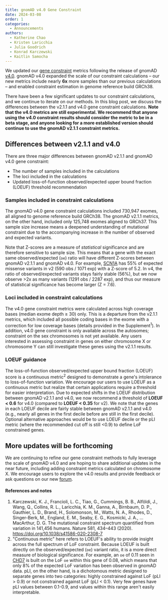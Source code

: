```yaml
---
title: gnomAD v4.0 Gene Constraint
date: 2024-03-08
order: 1
categories:
  - Announcements
authors:
  - Katherine Chao
  - Kristen Laricchia
  - Julia Goodrich
  - Konrad Karczewski
  - Kaitlin Samocha
---
```

We updated our [gene constraint](https://gnomad.broadinstitute.org/help/constraint) metrics following the release of gnomAD [v4.0](https://gnomad.broadinstitute.org/news/2023-11-gnomad-v4-0/). gnomAD v4.0 expanded the scale of our constraint calculations – our new metrics include nearly **6x** more samples than our previous calculations – and enabled constraint estimation in genome reference build GRCh38.

There have been a few significant updates to our constraint calculations, and we continue to iterate on our methods. In this blog post, we discuss the differences between the v2.1.1 and v4.0 gene constraint calculations. **Note that the v4.0 metrics are still experimental. We recommend that anyone using the v4.0 constraint results should consider the metric to be in a beta stage, and anyone looking for a more established version should continue to use the gnomAD v2.1.1 constraint metrics.**

## Differences between v2.1.1 and v4.0
There are three major differences between gnomAD v2.1.1 and gnomAD v4.0 gene constraint:
- The number of samples included in the calculations
- The loci included in the calculations
- Updated loss-of-function observed/expected upper bound fraction (LOEUF) threshold recommendation

### Samples included in constraint calculations
The gnomAD v4.0 gene constraint calculations included 730,947 exomes, all aligned to genome reference build GRCh38. The gnomAD v2.1.1 metrics, on the other hand, included only 125,748 exomes aligned to GRCh37. This sample size increase means a deepened understanding of mutational constraint due to the accompanying increase in the number of observed and expected variants.

Note that Z-scores are a measure of *statistical* significance and are therefore sensitive to sample size. This means that a gene with the exact same observed/expected (`oe`) ratio will have different Z-scores between gnomAD v2.1.1 and gnomAD v4.0. For example, [SCN1A](https://gnomad.broadinstitute.org/gene/ENSG00000144285?dataset=gnomad_r4) has 55% of expected missense variants in v2 (590 obs / 1071 exp) with a Z-score of 5.2. In v4, the ratio of observed/expected variants stays fairly stable (56%), but we now observe >2x as many variants (1291 obs / 2287 exp), and thus our measure of statistical significance has become larger (Z = 7.6).

### Loci included in constraint calculations
The v4.0 gene constraint metrics were calculated across high coverage bases (median exome depth ≥ 30) only. This is a departure from the v2.1.1 metrics, which included all possible coding bases in the exome with a correction for low coverage bases (details provided in the Supplement<sup>1</sup>). In addition, v4.0 gene constraint is only available across the autosomes; constraint on the sex chromosomes is not yet available. Any users interested in assessing constraint in genes on either chromosome X or chromosome Y can still investigate these genes using the v2.1.1 results.

### LOEUF guidance
The loss-of-function observed/expected upper bound fraction (LOEUF) score is a continuous metric<sup>2</sup> designed to demonstrate a gene's intolerance to loss-of-function variation. We encourage our users to use LOEUF as a continuous metric but realize that certain applications require a threshold for easier interpretation. Due to expected shifts in the LOEUF distribution between gnomAD v2.1.1 and v4.0, we now recommend a threshold of **LOEUF < 0.6** for v4.0 (compared to **LOEUF < 0.35** for v2). We note that the genes in each LOEUF decile are fairly stable between gnomAD v2.1.1 and v4.0 (e.g., nearly all genes in the first decile before are still in the first decile). Optional alternative approaches would be to use LOEUF decile or the pLI metric (where the recommended cut off is still <0.9) to define LoF constrained genes. 

## More updates will be forthcoming
We are continuing to refine our gene constraint methods to fully leverage the scale of gnomAD v4.0 and are hoping to share additional updates in the near future, including adding constraint metrics calculated on chromosome X. We encourage users to explore the v4.0 results and provide feedback or ask questions on our new [forum](https://discuss.gnomad.broadinstitute.org/).

#### References and notes
1. Karczewski, K. J., Francioli, L. C., Tiao, G., Cummings, B. B., Alföldi, J., Wang, Q., Collins, R. L., Laricchia, K. M., Ganna, A., Birnbaum, D. P., Gauthier, L. D., Brand, H., Solomonson, M., Watts, N. A., Rhodes, D., Singer-Berk, M., England, E. M., Seaby, E. G., Kosmicki, J. A., … MacArthur, D. G. The mutational constraint spectrum quantified from variation in 141,456 humans. Nature 581, 434–443 (2020). <https://doi.org/10.1038/s41586-020-2308-7>
2. "Continuous metric" here refers to LOEUF's ability to provide insight across the full spectrum of LoF constraint. Because LOEUF is built directly on the observed/expected (`oe`) variant ratio, it is a more direct measure of biological significance. For example, an `oe` of 0.11 seen in [CHD7](https://gnomad.broadinstitute.org/gene/ENSG00000171316?dataset=gnomad_r4) is built on the LoF `oe` within this gene of 0.08, which means that only 8% of the expected LoF variation has been observed in gnomAD data. pLI, on the other hand, is a dichotomous metric designed to separate genes into two categories: highly constrained against LoF (pLI > 0.9) or not constrained against LoF (pLI < 0.1). Very few genes have pLI values between 0.1-0.9, and values within this range aren't easily interpretable.
